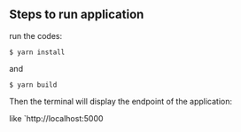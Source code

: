 ## Steps to run application

run the codes:

`$ yarn install`

and

`$ yarn build`

Then the terminal will display the endpoint of the application: 

like `http://localhost:5000